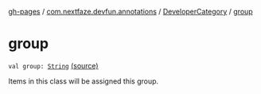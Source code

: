 [gh-pages](../../index.md) / [com.nextfaze.devfun.annotations](../index.md) / [DeveloperCategory](index.md) / [group](./group.md)

# group

`val group: `[`String`](https://kotlinlang.org/api/latest/jvm/stdlib/kotlin/-string/index.html) [(source)](https://github.com/NextFaze/dev-fun/tree/master/devfun-annotations/src/main/java/com/nextfaze/devfun/annotations/Annotations.kt#L177)

Items in this class will be assigned this group.

